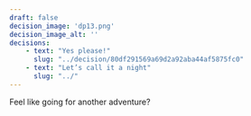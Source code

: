 ```yaml
---
draft: false
decision_image: 'dp13.png'
decision_image_alt: ''
decisions:
    - text: "Yes please!"
      slug: "../decision/80df291569a69d2a92aba44af5875fc0"
    - text: "Let’s call it a night"
      slug: "../"
---
```

Feel like going for another adventure?